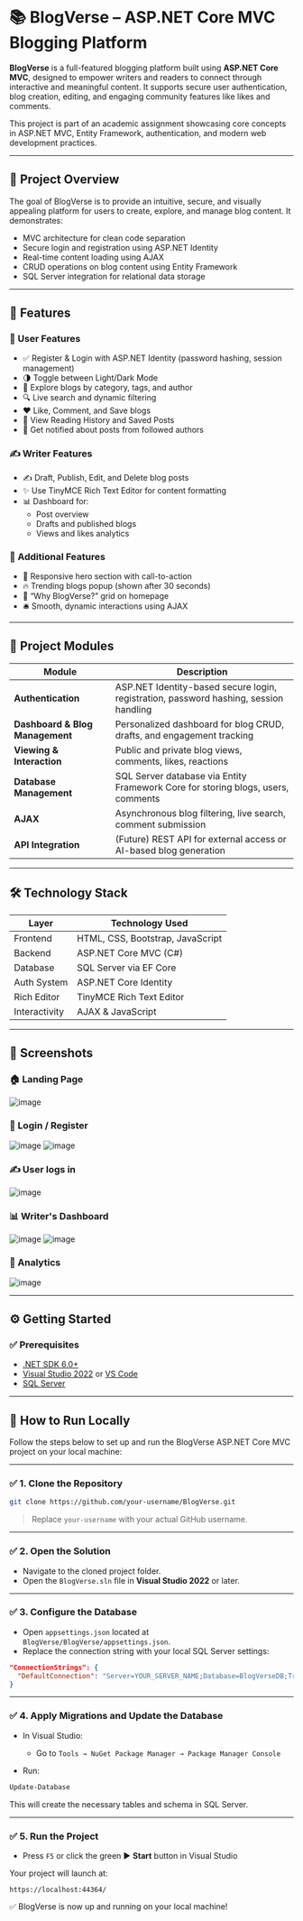 # 📚 BlogVerse – ASP.NET Core MVC Blogging Platform

**BlogVerse** is a full-featured blogging platform built using **ASP.NET Core MVC**, designed to empower writers and readers to connect through interactive and meaningful content. It supports secure user authentication, blog creation, editing, and engaging community features like likes and comments.

This project is part of an academic assignment showcasing core concepts in ASP.NET MVC, Entity Framework, authentication, and modern web development practices.

---


## 📌 Project Overview

The goal of BlogVerse is to provide an intuitive, secure, and visually appealing platform for users to create, explore, and manage blog content. It demonstrates:

- MVC architecture for clean code separation
- Secure login and registration using ASP.NET Identity
- Real-time content loading using AJAX
- CRUD operations on blog content using Entity Framework
- SQL Server integration for relational data storage

---

## 🚀 Features

### 👤 User Features
- ✅ Register & Login with ASP.NET Identity (password hashing, session management)
- 🌗 Toggle between Light/Dark Mode
- 📖 Explore blogs by category, tags, and author
- 🔍 Live search and dynamic filtering
- ❤️ Like, Comment, and Save blogs
- 📂 View Reading History and Saved Posts
- 🔔 Get notified about posts from followed authors

### ✍️ Writer Features
- ✍️ Draft, Publish, Edit, and Delete blog posts
- ✨ Use TinyMCE Rich Text Editor for content formatting
- 📊 Dashboard for:
  - Post overview
  - Drafts and published blogs
  - Views and likes analytics

### 📢 Additional Features
- 🦄 Responsive hero section with call-to-action
- 🔥 Trending blogs popup (shown after 30 seconds)
- 🎯 “Why BlogVerse?” grid on homepage
- 🛎️ Smooth, dynamic interactions using AJAX

---

## 🧩 Project Modules

| Module | Description |
|--------|-------------|
| **Authentication** | ASP.NET Identity-based secure login, registration, password hashing, session handling |
| **Dashboard & Blog Management** | Personalized dashboard for blog CRUD, drafts, and engagement tracking |
| **Viewing & Interaction** | Public and private blog views, comments, likes, reactions |
| **Database Management** | SQL Server database via Entity Framework Core for storing blogs, users, comments |
| **AJAX** | Asynchronous blog filtering, live search, comment submission |
| **API Integration** | (Future) REST API for external access or AI-based blog generation |

---

## 🛠 Technology Stack

| Layer       | Technology Used                |
|-------------|-------------------------------|
| Frontend    | HTML, CSS, Bootstrap, JavaScript |
| Backend     | ASP.NET Core MVC (C#)         |
| Database    | SQL Server via EF Core        |
| Auth System | ASP.NET Core Identity         |
| Rich Editor | TinyMCE Rich Text Editor      |
| Interactivity | AJAX & JavaScript           |

---


## 📸 Screenshots


### 🏠 Landing Page  
![image](https://github.com/user-attachments/assets/5851728b-b9a7-466e-b37d-9799ff08a033)


### 🔐 Login / Register  
![image](https://github.com/user-attachments/assets/2d991909-f14d-48f4-b185-806c41cf671a)
![image](https://github.com/user-attachments/assets/76e03b7b-719d-469b-af5a-d0d049f7622a)


### ✍️ User logs in  
![image](https://github.com/user-attachments/assets/573a29b1-9d54-4f69-b580-5239ba489faa)


### 📊 Writer's Dashboard  
![image](https://github.com/user-attachments/assets/b4831b49-300f-41bc-8307-f20bdba3a5dc)
![image](https://github.com/user-attachments/assets/9dda1270-38c7-4a4a-a1be-cfa9d5c81808)


### 📖 Analytics 
![image](https://github.com/user-attachments/assets/caef615d-75a5-4aba-9252-23f9331f9548)


---

## ⚙️ Getting Started

### ✅ Prerequisites

- [.NET SDK 6.0+](https://dotnet.microsoft.com/en-us/download)
- [Visual Studio 2022](https://visualstudio.microsoft.com/) or [VS Code](https://code.visualstudio.com/)
- [SQL Server](https://www.microsoft.com/en-us/sql-server/sql-server-downloads)

---

## 🚀 How to Run Locally

Follow the steps below to set up and run the BlogVerse ASP.NET Core MVC project on your local machine:

---

### ✅ 1. Clone the Repository

```bash
git clone https://github.com/your-username/BlogVerse.git
````

> Replace `your-username` with your actual GitHub username.

---

### ✅ 2. Open the Solution

* Navigate to the cloned project folder.
* Open the `BlogVerse.sln` file in **Visual Studio 2022** or later.

---

### ✅ 3. Configure the Database

* Open `appsettings.json` located at `BlogVerse/BlogVerse/appsettings.json`.
* Replace the connection string with your local SQL Server settings:

```json
"ConnectionStrings": {
  "DefaultConnection": "Server=YOUR_SERVER_NAME;Database=BlogVerseDB;Trusted_Connection=True;MultipleActiveResultSets=true"
}
```

---

### ✅ 4. Apply Migrations and Update the Database

* In Visual Studio:

  * Go to `Tools → NuGet Package Manager → Package Manager Console`
* Run:

```bash
Update-Database
```

This will create the necessary tables and schema in SQL Server.

---

### ✅ 5. Run the Project

* Press `F5` or click the green ▶️ **Start** button in Visual Studio

Your project will launch at:

```
https://localhost:44364/
```

✅ BlogVerse is now up and running on your local machine!

````



